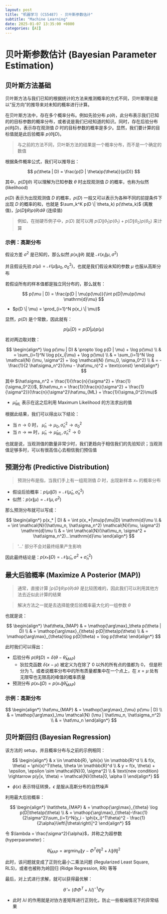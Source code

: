```yaml
---
layout: post
title: "机器学习 (CS5487) - 贝叶斯参数估计"
subtitle: "Machine Learning"
date: 2025-01-07 13:35:00 +0800
categories: [AI]
---
```


# 贝叶斯参数估计 (Bayesian Parameter Estimation)

## 贝叶斯方法基础

贝叶斯方法与我们已知的根据统计的方法来推测概率的方式不同，贝叶斯理论是以“反方向”的推导来对未知的概率进行计算。

在贝叶斯方法中，存在多个概率分布。例如先验分布 $p(\theta)$，此分布表示我们已知的的目标参数的概率分布，或者说是我们已经知道的知识。同时，存在后验分布 $p(\theta \| D)$，表示存在观测值 $D$ 时的目标参数的概率是多少。显然，我们要计算的目标值就是此后验概率 $p(\theta \| D)$。

> 与之前的方法不同，贝叶斯方法的结果是一个概率分布，而不是一个确定的数值

根据条件概率公式，我们可以推导出：

$$
p(\theta | D) = \frac{p(D | \theta)p(\theta)}{p(D)}
$$

其中，$p(D \| \theta)$ 可以理解为已知参数 $\theta$ 时出现观测值 $D$ 的概率，也称为似然 (likelihood)

$p(D)$ 表示为出现观测值 $D$ 的概率，$p(D)$ 一般又可以表示为各种不同的前提条件下出现 $D$ 的概率的和，也就是 $\sum_k^K p(D \| \theta_k) p(\theta_k)$ (离散值)，$\int p(D \| \theta)p(\theta) \mathrm{d}\theta$ (连续值)

> 例如，在抛硬币例子中，$p(D)$ 就可以用 $p(D\|\theta_1)p(\theta_1) + p(D\|\theta_0)p(\theta_0)$ 来计算

### 示例：高斯分布

假设方差 $\sigma^2$ 是已知的，那么似然 $p(x_i \| \theta)$ 就是 $\mathcal{N}(x_i \| \mu, \sigma^2)$

并且假设先验 $p(\mu) = \mathcal{N}(\mu \| \mu_0, \sigma_0^2)$，也就是我们假设未知的参数 $\mu$ 也服从高斯分布

若假设所有的样本值都是独立同分布的，那么就有：

$$
p(\mu | D) = \frac{p(D | \mu)p(\mu)}{\int p(D|\mu)p(\mu) \mathrm{d}\mu}
$$

- $p(D \| \mu) = \prod_{i=1}^N p(x_i \| \mu)$

显然，$p(D)$ 是个常数，因此就有：

$$
p(\mu | D) \propto p(D | \mu)p(\mu)
$$

若对两边取对数：

$$
\begin{align*}
\log p(\mu | D) & \propto \log p(D | \mu) + \log p(\mu) \\
& = \sum_{i=1}^N \log p(x_i|\mu) + \log p(\mu) \\
& = \sum_{i=1}^N \log \mathcal{N} (\mu, \sigma^2) + \log \mathcal{N} (\mu_0, \sigma_0^2) \\
& = -\frac{1}{2 \hat\sigma_n^2}(\mu - \hat\mu_n)^2 + \text{const}
\end{align*}
$$

其中 $\hat\sigma_n^2 = \frac{1}{\frac{n}{\sigma^2} + \frac{1}{\sigma_0^2}}$, $\hat\mu_n = \frac{1}{\frac{n}{\sigma^2} + \frac{1}{\sigma^2}}(\frac{n}{\sigma^2}\hat\mu_{ML} + \frac{1}{\sigma_0^2}\mu)$
- $\hat\mu_{ML}$ 表示在这之后利用 Maximum Likelihood 的方法求出的值

根据此结果，我们可以得出以下结论：
- 当 $n \to 0$ 时， $\hat\mu_n \to \mu_0, \hat\sigma_n^2 \to \sigma_0^2$
- 当 $n \to \infty$ 时，$\hat\mu_n \to \hat\mu_{ML}, \hat\sigma_n^2 \to 0$

也就是说，当观测值的数量非常少时，我们更趋向于相信我们的先验知识；当观测值足够多时，可以有很高信心去相信我们预估值

## 预测分布 (Predictive Distribution)

> 预测分布是指，当我们手上有一组观测值 $D$ 时，出现新样本 $x_*$ 的概率分布

- 假设后验概率：$p(\mu \| D) = \mathcal{N}(\hat\mu_n, \hat\sigma_n^2)$
- 似然：$p(x \| \mu) = \mathcal{N}(\mu, \sigma^2)$

那么预测分布就可以写成：

$$
\begin{align*}
p(x_* | D) & = \int p(x_*|\mu)p(\mu|D) \mathrm{d}\mu \\
& = \int \mathcal{N}(\hat\mu_n, \hat\sigma_n^2) \mathcal{N}(\mu, \sigma^2) \mathrm{d}\mu \\
& = \int \mathcal{N}(\hat\mu_n, \sigma^2 + \hat\sigma_n^2)...\mathrm{d}\mu
\end{align*}
$$

> '...' 部分不会对最终结果产生影响

因此最终结论是：$p(x_*\|D) = \mathcal{N}(\hat\mu_n, \sigma^2 + \hat\sigma_n^2)$

## 最大后验概率 (Maximize A Posterior (MAP))

> 通常，直接计算 $\int p(D\|\theta)p(\theta) \mathrm{d}\theta$ 是比较困难的，因此我们可以利用其他方法去近似此计算的结果

> 解决方法之一就是去选择能使后验概率最大化的一组参数 $\theta$

也就是说：

$$
\begin{align*}
\hat\theta_{MAP} & = \mathop{\arg\max}_\theta p(\theta | D) \\
& = \mathop{\arg\max}_{\theta} p(D|\theta)p(\theta) \\
& = \mathop{\arg\max}_{\theta}\log p(D|\theta) + \log p(\theta)
\end{align*}
$$

此时我们可以得出：
- 后验分布 $p(\theta \| D) = \delta(\theta - \hat\theta_{MAP})$
    - 狄拉克函数 $\delta(x - \mu)$ 被定义为在除了 0 以外的所有点的值都为 0， 但是积分为 1，或者说概率分布中的所有质量都集中在一个点上，在 $x = \mu$ 处有无限窄也无限高的峰值的概率质量
- 预测分布 $p(x_* \| D) = p(x_* \| \hat\theta_{MAP})$

### 示例：高斯分布

$$
\begin{align*}
\hat\mu_{MAP} & = \mathop{\arg\max}_{\mu} p(\mu | D) \\
& = \mathop{\arg\max}_\mu \mathcal{N} (\mu | \hat\mu_n, \hat\sigma_n^2) \\
& = \hat\mu_n
\end{align*}
$$

## 贝叶斯回归 (Bayesian Regression)

该方法的 setup，并且概率分布与之前的示例相同：

$$
\begin{align*}
& x \in \mathbb{R}, \phi(x) \in \mathbb{R}^d \\
& f(x, \theta) = \phi(x)^T\theta, \theta \in \mathbb{R}^d \\
& y = f(x, \theta) + \epsilon, \epsilon \sim \mathcal{N}(0, \sigma^2) \\
& \text{new condition} \rightarrow p(y|x, \theta) = \mathcal{N}(\theta|0, \alpha I)
\end{align*}
$$

- $\phi(x)$ 表示特征转换，$\epsilon$ 是服从高斯分布的自然噪声

利用最大后验概率：

$$
\begin{align*}
\hat\theta_{MAP} & = \mathop{\arg\max}_{\theta} \log p(D|\theta)p(\theta) \\
& = \mathop{\arg\max}_{\theta}-\frac{1}{2\sigma^2}\sum_{i=1}^N(y_i - \phi(x_i)^T\theta)^2 - \frac{1}{2\alpha}\left\|\theta\right\|^2
\end{align*}
$$

令 $\lambda = \frac{\sigma^2}{\alpha}$，并称之为超参数 (hyperparameter)：

$$
\hat\theta_{MAP} = \mathop{\arg\min}_{\theta}\left\|y - \Phi^T\theta\right\|^2 + \lambda \left\|\theta\right\|^2
$$

此时，该问题就变成了正则化最小二乘法问题 (Regularized Least Square, RLS)，或者也被称为岭回归 (Ridge Regression, RR) 等等

最后，对上式进行求解，就可以获得最优解：

$$
\hat\theta = (\Phi\Phi^T + \lambda I)^{-1}\Phi y
$$

- 此时 $\lambda I$ 的作用就是对协方差矩阵进行正则化，防止一些极端情况下的异常结果

